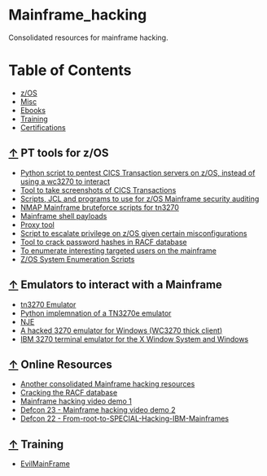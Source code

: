# Mainframe_hacking
Consolidated resources for mainframe hacking.

Table of Contents
=================

 * [z/OS](#-z/OS)
 * [Misc](#-Misc)
 * [Ebooks](#-Ebooks)
 * [Training](#-Training)
 * [Certifications](#-Certifications)

## [↑](#table-of-contents) PT tools for z/OS

* [Python script to pentest CICS Transaction servers on z/OS, instead of using a wc3270 to interact](https://github.com/ayoul3/cicspwn)
* [Tool to take screenshots of CICS Transactions](https://github.com/ayoul3/cicsshot)
* [Scripts, JCL and programs to use for z/OS Mainframe security auditing](https://github.com/mainframed/Mainframed)
* [NMAP Mainframe bruteforce scripts for tn3270](https://github.com/zedsec390/NMAP)
* [Mainframe shell payloads](https://github.com/zedsec390/shells-payloads)
* [Proxy tool](https://github.com/sensepost/birp)
* [Script to escalate privilege on z/OS given certain misconfigurations](https://github.com/ayoul3/Privesc)
* [Tool to crack password hashes in RACF database](https://github.com/openwall/john)
* [To enumerate interesting targeted users on the mainframe](https://github.com/ayoul3/Rexx_scripts)
* [Z/OS System Enumeration Scripts](https://github.com/mainframed/Enumeration)

## [↑](#table-of-contents) Emulators to interact with a Mainframe
* [tn3270 Emulator](https://www.ericom.com/solutions/tn3270/?URL_ID=237&utm_source=adwords&utm_campaign=3270+Terminal+Emulation+-+Search&utm_medium=ppc&utm_term=tn3270%20emulator&hsa_kw=tn3270%20emulator&hsa_cam=33181851&hsa_src=g&hsa_tgt=kwd-111564515&hsa_mt=p&hsa_grp=1204009041&hsa_net=adwords&hsa_ver=3&hsa_acc=7430054150&hsa_ad=315017423420&gclid=Cj0KCQjwvvj5BRDkARIsAGD9vlIOZyo56Xi0WyCdpVhb22kba9iIiTj0gnxhc7gQaxNovi0W6z_sMfwaAtIWEALw_wcB)
* [Python implemnation of a TN3270e emulator](https://github.com/zedsec390/tn3270lib)
* [NJE](https://github.com/zedsec390/NJElib)
* [A hacked 3270 emulator for Windows (WC3270 thick client)](https://github.com/ayoul3/wc3270_hacked)
* [IBM 3270 terminal emulator for the X Window System and Windows](http://x3270.bgp.nu/)

## [↑](#table-of-contents) Online Resources
* [Another consolidated Mainframe hacking resources](https://github.com/samanL33T/Awesome-Mainframe-Hacking)
* [Cracking the RACF database](https://mainframed767.tumblr.com/post/43072129477/how-to-copy-the-racf-database-off-the-mainframe)
* [Mainframe hacking video demo 1](https://www.youtube.com/watch?v=SjtyifWTqmc)
* [Defcon 23 - Mainframe hacking video demo 2](https://www.youtube.com/watch?v=LgmqiugpVyU)
* [Defcon 22 - From-root-to-SPECIAL-Hacking-IBM-Mainframes](https://www.defcon.org/images/defcon-22/dc-22-presentations/Young/DEFCON-22-Philip-Young-From-root-to-SPECIAL-Hacking-IBM-Mainframes-Updated.pdf)

## [↑](#table-of-contents) Training
* [EvilMainFrame](https://www.evilmainframe.com/)
